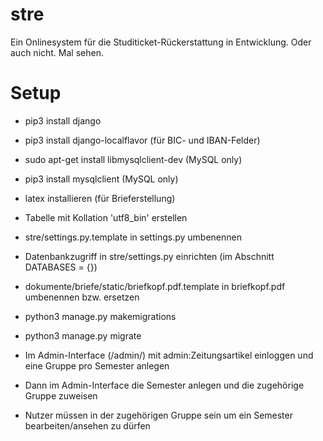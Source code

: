 # stre
Ein Onlinesystem für die Studiticket-Rückerstattung in Entwicklung. Oder auch nicht. Mal sehen.


# Setup
  * pip3 install django
  * pip3 install django-localflavor (für BIC- und IBAN-Felder)
  * sudo apt-get install libmysqlclient-dev (MySQL only)
  * pip3 install mysqlclient (MySQL only)

  * latex installieren (für Brieferstellung)

  * Tabelle mit Kollation 'utf8_bin' erstellen
  * stre/settings.py.template in settings.py umbenennen
  * Datenbankzugriff in stre/settings.py einrichten (im Abschnitt DATABASES = {})
  * dokumente/briefe/static/briefkopf.pdf.template in briefkopf.pdf umbenennen bzw. ersetzen
  * python3 manage.py makemigrations
  * python3 manage.py migrate

  * Im Admin-Interface (/admin/) mit admin:Zeitungsartikel einloggen und eine Gruppe pro Semester anlegen
  * Dann im Admin-Interface die Semester anlegen und die zugehörige Gruppe zuweisen
  * Nutzer müssen in der zugehörigen Gruppe sein um ein Semester bearbeiten/ansehen zu dürfen

